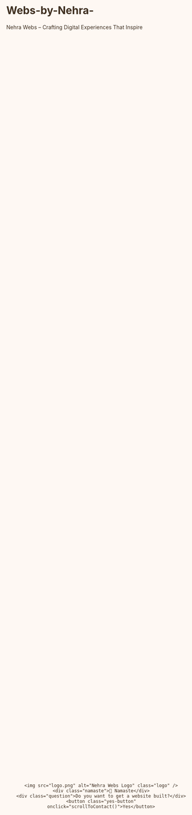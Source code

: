 # Webs-by-Nehra-
Nehra Webs – Crafting Digital Experiences That Inspire
<!DOCTYPE html>
<html lang="en">
<head>
  <meta charset="UTF-8" />
  <meta name="viewport" content="width=device-width, initial-scale=1.0"/>
  <title>Nehra Webs | Premium Site Builder</title>
  <style>
    :root {
      --cream: #fef8f3;
      --coffee: #a67b5b;
      --brown: #7c5c45;
      --text-dark: #3e2e1f;
    }

    * {
      margin: 0;
      padding: 0;
      box-sizing: border-box;
    }

    html, body {
      scroll-behavior: smooth;
      font-family: 'Segoe UI', Tahoma, Geneva, Verdana, sans-serif;
      background-color: var(--cream);
      color: var(--text-dark);
    }

    .hero {
      height: 100vh;
      position: relative;
      overflow: hidden;
      display: flex;
      flex-direction: column;
      justify-content: center;
      align-items: center;
      text-align: center;
      padding: 20px;
    }

    video.background-video {
      position: absolute;
      top: 0; left: 0;
      width: 100%;
      height: 100%;
      object-fit: cover;
      z-index: -1;
      opacity: 0.15;
    }

    .logo {
      width: 120px;
      margin-bottom: 20px;
      border-radius: 12px;
    }

    .namaste {
      font-size: 3rem;
      font-weight: bold;
      color: var(--brown);
      margin-bottom: 20px;
      animation: fadeIn 2s ease;
    }

    .question {
      font-size: 1.5rem;
      margin-bottom: 30px;
      color: var(--text-dark);
    }

    .yes-button {
      padding: 14px 35px;
      font-size: 1.1rem;
      font-weight: 600;
      border: none;
      border-radius: 30px;
      background: var(--coffee);
      color: #fff;
      cursor: pointer;
      transition: all 0.3s ease;
      box-shadow: 0 4px 8px rgba(0,0,0,0.1);
    }

    .yes-button:hover {
      background: var(--brown);
      transform: translateY(-2px);
    }

    .section {
      padding: 60px 20px;
      background-color: #fff9f2;
      text-align: center;
    }

    .section h2 {
      color: var(--brown);
      font-size: 2rem;
      margin-bottom: 20px;
    }

    .contact-buttons {
      display: flex;
      justify-content: center;
      gap: 20px;
      margin-top: 25px;
    }

    .contact-buttons a {
      text-decoration: none;
      padding: 12px 24px;
      background-color: var(--coffee);
      color: white;
      border-radius: 25px;
      font-weight: bold;
      transition: background 0.3s;
    }

    .contact-buttons a:hover {
      background-color: var(--brown);
    }

    @keyframes fadeIn {
      from { opacity: 0; }
      to { opacity: 1; }
    }

    footer {
      background: var(--brown);
      color: #fff;
      text-align: center;
      padding: 20px 10px;
    }
  </style>
</head>
<body>

  <section class="hero">
    <video class="background-video" autoplay loop muted>
      <source src="namaste.mp4" type="video/mp4">
      Your browser does not support the video tag.
    </video>

    <img src="logo.png" alt="Nehra Webs Logo" class="logo" />
    <div class="namaste">🙏 Namaste</div>
    <div class="question">Do you want to get a website built?</div>
    <button class="yes-button" onclick="scrollToContact()">Yes</button>
  </section>

  <section class="section" id="contact">
    <h2>Let’s Get You Online!</h2>
    <p>Click below to connect with us on your favorite platform:</p>

    <div class="contact-buttons">
      <a href="https://www.instagram.com/rajpalnehra001" target="_blank">Instagram</a>
      <a href="https://wa.me/919999999999?text=I%20need%20a%20website" target="_blank">WhatsApp</a>
    </div>
  </section>

  <footer>
    &copy; 2025 Nehra Webs. Crafted with passion and coffee ☕
  </footer>

  <script>
    function scrollToContact() {
      document.getElementById("contact").scrollIntoView({ behavior: "smooth" });
    }
  </script>

</body>
</html>
